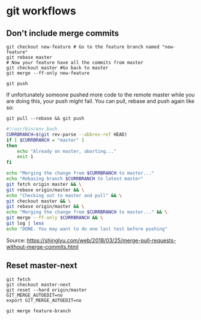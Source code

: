 # git workflows

## Don't include merge commits 

```
git checkout new-feature # Go to the feature branch named "new-feature"
git rebase master
# Now your feature have all the commits from master
git checkout master #Go back to master
git merge --ff-only new-feature
```

```
git push
```

If unfortunately someone pushed more code to the remote master while  you are doing this, your push might fail. You can pull, rebase and push  again like so:

```
git pull --rebase && git push
```

```bash
#!/usr/bin/env bash
CURRBRANCH=$(git rev-parse --abbrev-ref HEAD)
if [ $CURRBRANCH = "master" ]
then
    echo "Already on master, aborting..."
    exit 1 
fi

echo "Merging the change from $CURRBRANCH to master..."
echo "Rebasing branch $CURRBRANCH to latest master"
git fetch origin master && \
git rebase origin/master && \
echo "Checking out to master and pull" && \
git checkout master && \
git rebase origin/master && \
echo "Merging the change from $CURRBRANCH to master..." && \
git merge --ff-only $CURRBRANCH && \
git log | less 
echo "DONE. You may want to do one last test before pushing"
```



Source: https://shinglyu.com/web/2018/03/25/merge-pull-requests-without-merge-commits.html

## Reset master-next


```
git fetch
git checkout master-next
git reset --hard origin/master
GIT_MERGE_AUTOEDIT=no
export GIT_MERGE_AUTOEDIT=no

git merge feature-branch
```

